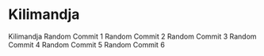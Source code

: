 # Kilimandja
Kilimandja
Random Commit 1
Random Commit 2
Random Commit 3
Random Commit 4
Random Commit 5
Random Commit 6

